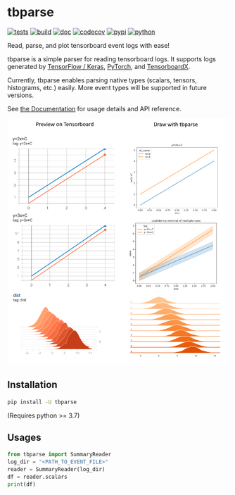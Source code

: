 # tbparse

[![tests](https://github.com/j3soon/tbparse/actions/workflows/test-with-tox.yaml/badge.svg?branch=master&event=push)](https://github.com/j3soon/tbparse/actions/workflows/test-with-tox.yaml)
[![build](https://github.com/j3soon/tbparse/actions/workflows/publish-to-pypi.yaml/badge.svg)](https://github.com/j3soon/tbparse/actions/workflows/publish-to-pypi.yaml)
[![doc](https://readthedocs.org/projects/tbparse/badge/?version=latest)](https://tbparse.readthedocs.io/en/latest)
[![codecov](https://codecov.io/gh/j3soon/tbparse/branch/master/graph/badge.svg?token=ASxeqFrMom)](https://codecov.io/gh/j3soon/tbparse)
[![pypi](https://img.shields.io/pypi/v/tbparse)](https://pypi.org/project/tbparse/)
[![python](https://img.shields.io/pypi/pyversions/tbparse)](https://pypi.org/project/tbparse/)

Read, parse, and plot tensorboard event logs with ease!

tbparse is a simple parser for reading tensorboard logs. It supports logs generated by [TensorFlow / Keras](https://www.tensorflow.org/tensorboard), [PyTorch](https://pytorch.org/docs/stable/tensorboard.html), and [TensorboardX](https://github.com/lanpa/tensorboardX).

Currently, tbparse enables parsing native types (scalars, tensors, histograms, etc.) easily. More event types will be supported in future versions.

See [the Documentation](https://tbparse.readthedocs.io) for usage details and API reference.

![](docs/images/preview.png)

## Installation

```sh
pip install -U tbparse
```

(Requires python >= 3.7)

## Usages

```py
from tbparse import SummaryReader
log_dir = "<PATH_TO_EVENT_FILE>"
reader = SummaryReader(log_dir)
df = reader.scalars
print(df)
```
